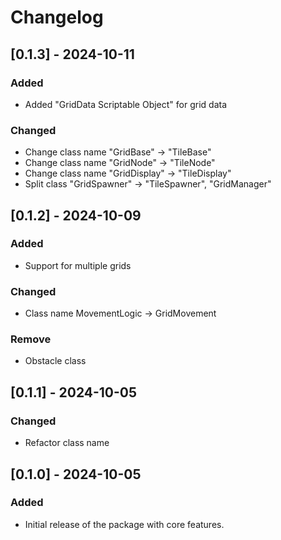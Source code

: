 # Changelog

## [0.1.3] - 2024-10-11
### Added
- Added "GridData Scriptable Object" for grid data
  
### Changed
- Change class name "GridBase" -> "TileBase"
- Change class name "GridNode" -> "TileNode"
- Change class name "GridDisplay" -> "TileDisplay"
- Split class "GridSpawner" -> "TileSpawner", "GridManager"


## [0.1.2] - 2024-10-09
### Added
- Support for multiple grids
  
### Changed
- Class name MovementLogic -> GridMovement

### Remove
- Obstacle class


## [0.1.1] - 2024-10-05
  
### Changed
- Refactor class name


## [0.1.0] - 2024-10-05
### Added
- Initial release of the package with core features.
